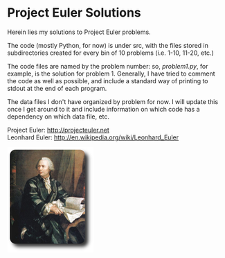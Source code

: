 Project Euler Solutions
==========================

Herein lies my solutions to Project Euler problems.

The code (mostly Python, for now) is under src, with the files stored in subdirectories created for every bin of 10 problems (i.e. 1-10, 11-20, etc.)

The code files are named by the problem number: so, *problem1.py*, for example, is the solution for problem 1.  Generally, I have tried to comment the code as well as possible, and include a standard way of printing to stdout at the end of each program.

The data files I don't have organized by problem for now.  I will update this once I get around to it and include information on which code has a dependency on which data file, etc.


Project Euler: http://projecteuler.net  
Leonhard Euler: http://en.wikipedia.org/wiki/Leonhard_Euler 

![Euler pic not found!](euler.png)
